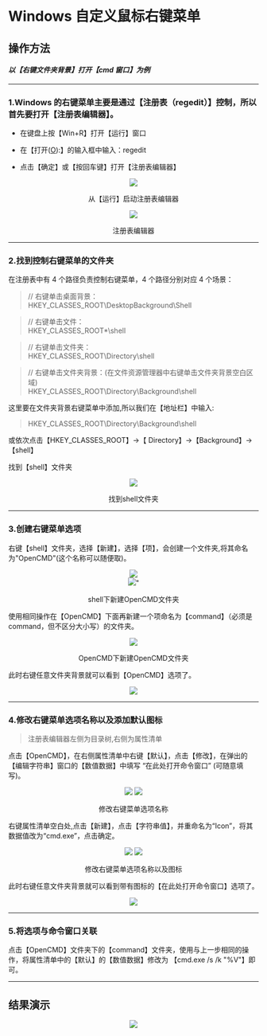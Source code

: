 # Windows 自定义鼠标右键菜单

## 操作方法

#### _以【右键文件夹背景】打开【cmd 窗口】为例_

<hr>

### 1.Windows 的右键菜单主要是通过【注册表（regedit）】控制，所以首先要打开【注册表编辑器】。

- 在键盘上按【Win+R】打开【运行】窗口

- 在【打开(<ins>O</ins>):】的输入框中输入：regedit

- 点击【确定】或【按回车键】打开【注册表编辑器】

<div align=center>
    <img src="./Image/从【运行】启动注册表编辑器.png">
    <p>从【运行】启动注册表编辑器</p>
</div>

<div align=center>
    <img src="./Image/注册表编辑器.png">
    <p>注册表编辑器</p>
</div>

<hr>

### 2.找到控制右键菜单的文件夹

在注册表中有 4 个路径负责控制右键菜单，4 个路径分别对应 4 个场景：

> // 右键单击桌面背景：  
> HKEY_CLASSES_ROOT\DesktopBackground\Shell

> // 右键单击文件：  
> HKEY_CLASSES_ROOT\*\shell

> // 右键单击文件夹：  
> HKEY_CLASSES_ROOT\Directory\shell

> // 右键单击文件夹背景：(在文件资源管理器中右键单击文件夹背景空白区域)  
> HKEY_CLASSES_ROOT\Directory\Background\shell

这里要在文件夹背景右键菜单中添加,所以我们在【地址栏】中输入:

> HKEY_CLASSES_ROOT\Directory\Background\shell

或依次点击【HKEY_CLASSES_ROOT】->【 Directory】->【Background】->【shell】

找到【shell】文件夹

<div align=center>
    <img src="./Image/找到shell文件夹.png">
    <p>找到shell文件夹</p>
</div>

<hr>

### 3.创建右键菜单选项

右键【shell】文件夹，选择【新建】，选择【项】，会创建一个文件夹,将其命名为"OpenCMD"(这个名称可以随便取)。

<div align=center>
    <img src="./Image/shell下新建项.png">
    <br>
    <img src="./Image/新建OpenCMD文件夹.png">"
    <p>shell下新建OpenCMD文件夹</p>
</div>

使用相同操作在【OpenCMD】下面再新建一个项命名为【command】（必须是 command，但不区分大小写）的文件夹。

<div align=center>
    <img src="./Image/新建command文件夹.png">
    <p>OpenCMD下新建OpenCMD文件夹</p>
</div>

此时右键任意文件夹背景就可以看到【OpenCMD】选项了。

<div align=center>
    <img src="./Image/1.png">
</div>

<hr>

### 4.修改右键菜单选项名称以及添加默认图标

> 注册表编辑器左侧为目录树,右侧为属性清单

点击【OpenCMD】，在右侧属性清单中右键【默认】，点击【修改】，在弹出的【编辑字符串】窗口的【数值数据】中填写 “在此处打开命令窗口” (可随意填写)。

<div align=center>
    <img src="./Image/2.png">
    <img src="./Image/修改默认名称.png">
    <p>修改右键菜单选项名称</p>
</div>

右键属性清单空白处,点击【新建】，点击【字符串值】，并重命名为“Icon”，将其数据值改为“cmd.exe”，点击确定。

<div align=center>
    <img src="./Image/3.png">
    <img src="./Image/添加图标.png">
    <p>修改右键菜单选项名称以及图标</p>
</div>

此时右键任意文件夹背景就可以看到带有图标的【在此处打开命令窗口】选项了。

<div align=center>
    <img src="./Image/4.png">
</div>

<hr>

### 5.将选项与命令窗口关联

点击【OpenCMD】文件夹下的【command】文件夹，使用与上一步相同的操作，将属性清单中的【默认】的【数值数据】修改为 【cmd.exe /s /k "%V"】即可。

<hr>

## 结果演示

<div align=center>
    <img src="./Image/演示.gif">
</div>

